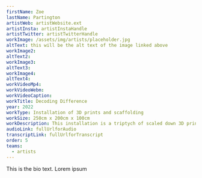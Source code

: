 ```yaml
---
firstName: Zoe
lastName: Partington
artistWeb: artistWebsite.ext
artistInsta: artistInstaHandle
artistTwitter: artistTwitterHandle
workImage: /assets/img/artists/placeholder.jpg
altText: this will be the alt text of the image linked above
workImage2:
altText2:
workImage3:
altText3:
workImage4:
altText4:
workVideoMp4:
workVideoWebm:
workVideoCaption:
workTitle: Decoding Difference
year: 2022
workType: Installation of 3D prints and scaffolding
workSize: 250cm x 200cm x 100cm
workDescription: This installation is a triptych of scaled down 3D printed figures of the artist moving through a delineated space. Using the accuracy of digital technology, this piece grants access for the first time for the blind artist to his own body. The figures are framed with layers of scaffolding that are a parody of gallery casements. Through granting every visitor, sight disabled or otherwise, access to the touchable figures, it offers something close to equality of experience.
audioLink: fullUrlforAudio
transcriptLink: fullUrlforTranscript
order: 5
teams:
  - artists
---
```


This is the bio text.
Lorem ipsum
